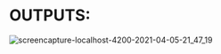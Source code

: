 # OUTPUTS:

![screencapture-localhost-4200-2021-04-05-21_47_19](https://user-images.githubusercontent.com/77727169/113596977-a4235700-9658-11eb-972b-2354740f6d8b.png)
